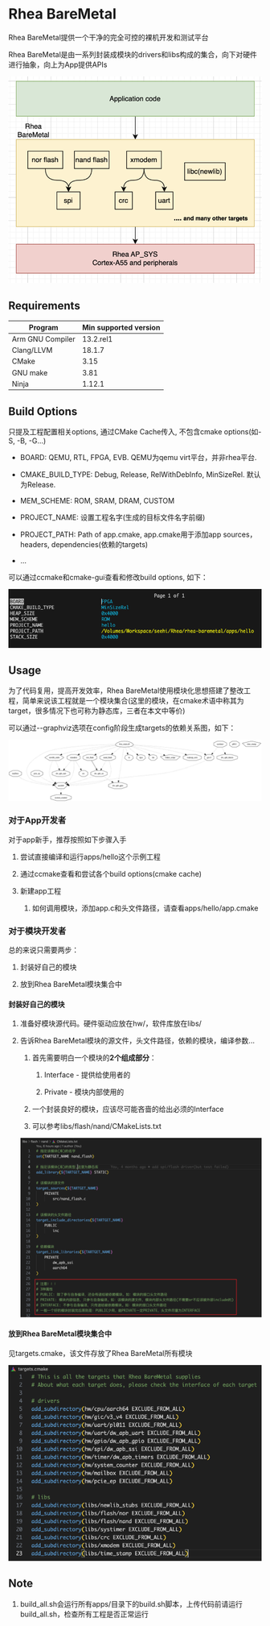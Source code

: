 # Rhea BareMetal

Rhea BareMetal提供一个干净的完全可控的裸机开发和测试平台

Rhea BareMetal是由一系列封装成模块的drivers和libs构成的集合，向下对硬件进行抽象，向上为App提供APIs

![](docs/images/rhea_baremetal_stack.png)

## Requirements

| Program          | Min supported version |
| ---------------- | --------------------- |
| Arm GNU Compiler | 13.2.rel1             |
| Clang/LLVM       | 18.1.7                |
| CMake            | 3.15                  |
| GNU make         | 3.81                  |
| Ninja            | 1.12.1                |

## Build Options

只提及工程配置相关options, 通过CMake Cache传入, 不包含cmake options(如-S, -B, -G...)

- BOARD: QEMU, RTL, FPGA, EVB. QEMU为qemu virt平台，并非rhea平台.

- CMAKE_BUILD_TYPE: Debug, Release, RelWithDebInfo, MinSizeRel. 默认为Release.

- MEM_SCHEME: ROM, SRAM, DRAM, CUSTOM

- PROJECT_NAME: 设置工程名字(生成的目标文件名字前缀)

- PROJECT_PATH: Path of app.cmake, app.cmake用于添加app sources，headers, dependencies(依赖的targets)

- ...

可以通过ccmake和cmake-gui查看和修改build options, 如下：

![](docs/images/ccmake.png)

## Usage

为了代码复用，提高开发效率，Rhea BareMetal使用模块化思想搭建了整改工程，简单来说该工程就是一个模块集合(这里的模块，在cmake术语中称其为target，很多情况下也可称为静态库，三者在本文中等价)

可以通过--graphviz选项在config阶段生成targets的依赖关系图，如下：

![](docs/images/dep.png)

### 对于App开发者

对于app新手，推荐按照如下步骤入手

1. 尝试直接编译和运行apps/hello这个示例工程

2. 通过ccmake查看和尝试各个build options(cmake cache)

3. 新建app工程
   
   1. 如何调用模块，添加app.c和头文件路径，请查看apps/hello/app.cmake

### 对于模块开发者

总的来说只需要两步：

1. 封装好自己的模块

2. 放到Rhea BareMetal模块集合中

#### 封装好自己的模块

1. 准备好模块源代码。硬件驱动应放在hw/，软件库放在libs/

2. 告诉Rhea BareMetal模块的源文件，头文件路径，依赖的模块，编译参数...
   
   1. 首先需要明白一个模块的**2个组成部分**：
      
      1. Interface - 提供给使用者的
      
      2. Private   - 模块内部使用的
   
   2. 一个封装良好的模块，应该尽可能吝啬的给出必须的Interface
   
   3. 可以参考libs/flash/nand/CMakeLists.txt
   
   ![](docs/images/how_to_write_a_target_cmake.png)

#### 放到Rhea BareMetal模块集合中

见targets.cmake，该文件存放了Rhea BareMetal所有模块

![](docs/images/targets.png)

## Note

1. build_all.sh会运行所有apps/目录下的build.sh脚本，上传代码前请运行build_all.sh，检查所有工程是否正常运行
